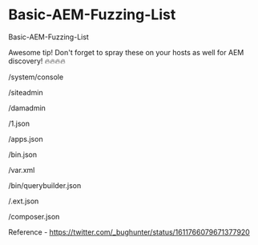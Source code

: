 # Basic-AEM-Fuzzing-List
Basic-AEM-Fuzzing-List

Awesome tip! Don't forget to spray these on your hosts as well for AEM discovery!  🔥🔥🔥🔥

/system/console

/siteadmin

/damadmin

/1.json

/apps.json

/bin.json

/var.xml

/bin/querybuilder.json

/.ext.json

/composer.json


Reference - https://twitter.com/_bughunter/status/1611766079671377920
